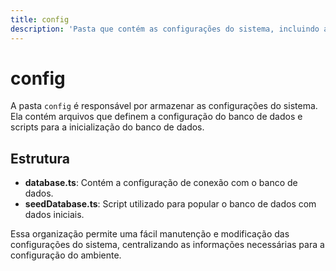 ```yaml
---
title: config
description: 'Pasta que contém as configurações do sistema, incluindo a configuração do banco de dados e scripts de inicialização.'
---
```


# config

A pasta `config` é responsável por armazenar as configurações do sistema. Ela contém arquivos que definem a configuração do banco de dados e scripts para a inicialização do banco de dados.

## Estrutura

- **database.ts**: Contém a configuração de conexão com o banco de dados.
- **seedDatabase.ts**: Script utilizado para popular o banco de dados com dados iniciais.

Essa organização permite uma fácil manutenção e modificação das configurações do sistema, centralizando as informações necessárias para a configuração do ambiente.